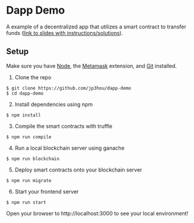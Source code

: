 # Dapp Demo
A example of a decentralized app that utilizes a smart contract to transfer funds ([link to slides with instructions/solutions](https://docs.google.com/presentation/d/15LqMhebc0wOZNEtneU-mZjJ-r1l-Z9bLvIgNk2d8ePU/edit?usp=sharing)).

## Setup

Make sure you have [Node](https://nodejs.org), the [Metamask](https://metamask.io/) extension, and [Git](https://git-scm.com/book/en/v2/Getting-Started-Installing-Git) installed.

1. Clone the repo

```
$ git clone https://github.com/jp3hou/dapp-demo
$ cd dapp-demo
```

2. Install dependencies using npm

```
$ npm install
```

3. Compile the smart contracts with truffle

```
$ npm run compile
```

4. Run a local blockchain server using ganache

```
$ npm run blockchain
```

5. Deploy smart contracts onto your blockchain server

```
$ npm run migrate
```
6. Start your frontend server

```
$ npm run start
```

Open your browser to http://localhost:3000 to see your local environment!
